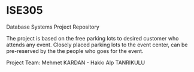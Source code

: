 # ISE305

Database Systems Project Repository

The project is based on the free parking lots to desired customer who attends any event. Closely placed parking lots to the event
center, can be pre-reserved by the the people who goes for the event.

Project Team: Mehmet KARDAN - Hakkı Alp TANRIKULU
